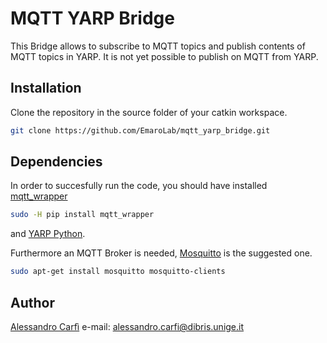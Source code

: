 # MQTT YARP Bridge

This Bridge allows to subscribe to MQTT topics and publish contents of MQTT topics in YARP. It is not yet possible to publish on MQTT from YARP.

## Installation

Clone the repository in the source folder of your catkin workspace.

```bash
git clone https://github.com/EmaroLab/mqtt_yarp_bridge.git
```

## Dependencies

In order to succesfully run the code, you should have installed [mqtt_wrapper](https://pypi.org/project/mqtt-wrapper/#description) 

```bash
sudo -H pip install mqtt_wrapper
```

and [YARP Python](http://wiki.icub.org/wiki/YARP).

Furthermore an MQTT Broker is needed, [Mosquitto](https://mosquitto.org/documentation/) is the suggested one.

```bash
sudo apt-get install mosquitto mosquitto-clients
```

## Author

[Alessandro Carfì](https://github.com/ACarfi) e-mail: alessandro.carfi@dibris.unige.it